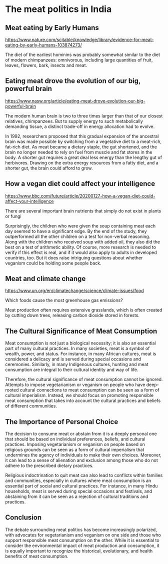 # The meat politics in India


## Meat eating by Early Humans

<https://www.nature.com/scitable/knowledge/library/evidence-for-meat-eating-by-early-humans-103874273/>

The diet of the earliest hominins was probably somewhat similar to the diet of modern chimpanzees: omnivorous, including large quantities of fruit, leaves, flowers, bark, insects and meat.

## Eating meat drove the evolution of our big, powerful brain

<https://www.nasw.org/article/eating-meat-drove-evolution-our-big-powerful-brain>

The modern human brain is two to three times larger than that of our closest relatives, chimpanzees. But to supply energy to such metabolically demanding tissue, a distinct trade-off in energy allocation had to evolve.

In 1992, researchers proposed that this gradual expansion of the ancestral brain was made possible by switching from a vegetative diet to a meat-rich, fat-rich diet. As meat became a dietary staple, the gut shortened, and the brain no longer needed to rely on fuel from muscle and fat stores in the body. A shorter gut requires a great deal less energy than the lengthy gut of herbivores. Drawing on the extra energy resources from a fatty diet, and a shorter gut, the brain could afford to grow.

## How a vegan diet could affect your intelligence
<https://www.bbc.com/future/article/20200127-how-a-vegan-diet-could-affect-your-intelligence>

There are several important brain nutrients that simply do not exist in plants or fungi

Surprisingly, the children who were given the soup containing meat each day seemed to have a significant edge. By the end of the study, they outperformed all the other children on a test for non-verbal reasoning. Along with the children who received soup with added oil, they also did the best on a test of arithmetic ability. Of course, more research is needed to verify if this effect is real, and if it would also apply to adults in developed countries, too. But it does raise intriguing questions about whether veganism could be holding some people back.

## Meat and climate change

<https://www.un.org/en/climatechange/science/climate-issues/food>

Which foods cause the most greenhouse gas emissions?

Meat production often requires extensive grasslands, which is often created by cutting down trees, releasing carbon dioxide stored in forests.

## The Cultural Significance of Meat Consumption

Meat consumption is not just a biological necessity; it is also an essential part of many cultural practices. In many societies, meat is a symbol of wealth, power, and status. For instance, in many African cultures, meat is considered a delicacy and is served during special occasions and ceremonies. Similarly, in many Indigenous cultures, hunting and meat consumption are integral to their cultural identity and way of life.

Therefore, the cultural significance of meat consumption cannot be ignored. Attempts to impose vegetarianism or veganism on people who have deep-rooted cultural connections to meat consumption can be seen as a form of cultural imperialism. Instead, we should focus on promoting responsible meat consumption that takes into account the cultural practices and beliefs of different communities.

## The Importance of Personal Choice

The decision to consume meat or abstain from it is a deeply personal one that should be based on individual preferences, beliefs, and cultural practices. Imposing vegetarianism or veganism on people based on religious grounds can be seen as a form of cultural imperialism that undermines the agency of individuals to make their own choices. Moreover, it can lead to a sense of alienation and exclusion among those who do not adhere to the prescribed dietary practices.

Religious indoctrination to quit meat can also lead to conflicts within families and communities, especially in cultures where meat consumption is an essential part of social and cultural practices. For instance, in many Hindu households, meat is served during special occasions and festivals, and abstaining from it can be seen as a rejection of cultural traditions and practices.

## Conclusion

The debate surrounding meat politics has become increasingly polarized, with advocates for vegetarianism and veganism on one side and those who support responsible meat consumption on the other. While it is essential to consider the environmental impact of meat production and consumption, it is equally important to recognize the historical, evolutionary, and health benefits of meat consumption.



